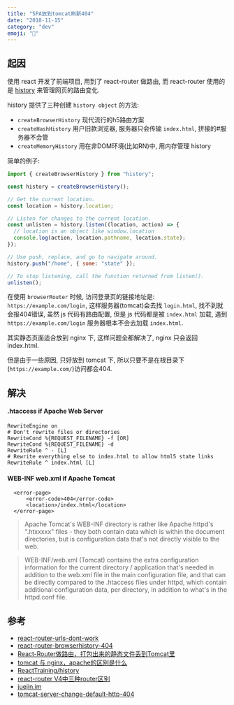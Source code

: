 ```yaml
---
title: "SPA放到tomcat刷新404"
date: "2018-11-15"
category: "dev"
emoji: "🌚"
---
```


## 起因

使用 react 开发了前端项目, 用到了 react-router 做路由, 而 react-router 使用的是 [history](https://github.com/ReactTraining/history) 来管理网页的路由变化.

history 提供了三种创建 `history object` 的方法:

- `createBrowserHistory` 现代流行的h5路由方案
- `createHashHistory` 用户旧款浏览器, 服务器只会传输 `index.html`, 拼接的#服务器不会管
- `createMemoryHistory` 用在非DOM环境(比如RN)中, 用内存管理 history

简单的例子:

```javascript
import { createBrowserHistory } from "history";

const history = createBrowserHistory();

// Get the current location.
const location = history.location;

// Listen for changes to the current location.
const unlisten = history.listen((location, action) => {
  // location is an object like window.location
  console.log(action, location.pathname, location.state);
});

// Use push, replace, and go to navigate around.
history.push("/home", { some: "state" });

// To stop listening, call the function returned from listen().
unlisten();
```


在使用 `browserRouter` 时候, 访问登录页的链接地址是: `https://example.com/login`, 这样服务器(tomcat)会去找 `login.html`, 找不到就会报404错误, 虽然 js 代码有路由配置, 但是 js 代码都是被 `index.html` 加载, 遇到 `https://example.com/login` 服务器根本不会去加载 `index.html`.

其实静态页面适合放到 nginx 下, 这样问题全都解决了, nginx 只会返回 index.html.

但是由于一些原因, 只好放到 tomcat 下, 所以只要不是在根目录下(`https://example.com/`)访问都会404.


## 解决

#### .htaccess if Apache Web Server

```
RewriteEngine on
# Don't rewrite files or directories
RewriteCond %{REQUEST_FILENAME} -f [OR]
RewriteCond %{REQUEST_FILENAME} -d
RewriteRule ^ - [L]
# Rewrite everything else to index.html to allow html5 state links
RewriteRule ^ index.html [L]

```

#### WEB-INF web.xml if Apache Tomcat

```
  <error-page>
	  <error-code>404</error-code>
	  <location>/index.html</location>
  </error-page>
```

> Apache Tomcat's WEB-INF directory is rather like Apache httpd's ".htxxxxx" files - they both contain data which is within the document directories, but is configuration data that's not directly visible to the web.

> WEB-INF/web.xml (Tomcat) contains the extra configuration information for the current directory / application that's needed in addition to the web.xml file in the main configuration file, and that can be directly compared to the .htaccess files under httpd, which contain additional configuration data, per directory, in addition to what's in the httpd.conf file.

## 参考


- [react-router-urls-dont-work](https://stackoverflow.com/questions/27928372/react-router-urls-dont-work-when-refreshing-or-writting-manually)
- [react-router-browserhistory-404](http://blog.codingplayboy.com/2017/12/26/react-router-browserhistory-404/)
- [React-Router做路由，打包出来的静态文件丢到Tomcat里](https://blog.csdn.net/dknightl/article/details/79282093)
- [tomcat 与 nginx，apache的区别是什么](https://www.zhihu.com/question/32212996)
- [ReactTraining/history](https://github.com/ReactTraining/history#usage)
- [react-router V4中三种router区别](https://www.zhihu.com/question/63662664)
- [juejin.im](https://juejin.im/post/5ac6f4a7f265da237314b08c)
- [tomcat-server-change-default-http-404](https://stackoverflow.com/questions/27859626/tomcat-server-change-default-http-404)

